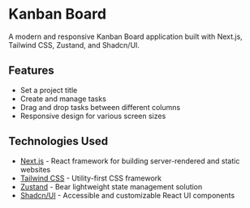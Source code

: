 # Kanban Board

A modern and responsive Kanban Board application built with Next.js, Tailwind CSS, Zustand, and Shadcn/UI.

## Features

- Set a project title
- Create and manage tasks
- Drag and drop tasks between different columns
- Responsive design for various screen sizes

## Technologies Used

- [Next.js](https://nextjs.org/) - React framework for building server-rendered and static websites
- [Tailwind CSS](https://tailwindcss.com/) - Utility-first CSS framework
- [Zustand](https://zustand-demo.pmnd.rs/) - Bear lightweight state management solution
- [Shadcn/UI](https://ui.shadcn.com/) - Accessible and customizable React UI components
